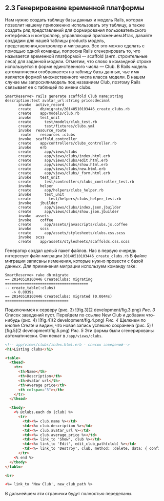 ## 2.3 Генерирование временной платформы
Нам нужно создать таблицу базы данных и модель Rails, которая позволит нашему приложению использовать эту таблицу, а также создать ряд представлений для формирования пользовательского интерфейса и контроллер, управляющий приложением.Итак, давайте создадим для нашей таблицы products модель, представления,контроллер и миграцию. Все это можно сделать с помощью одной команды, попросив Rails сгенерировать то, что называется временной платформой -- scaffold (англ. строительные леса) для заданной модели. Отметим, что слово в командной строке используется в форме единственного числа — Club. В Rails модель автоматически отображается на таблицу базы данных, чье имя является формой множественного числа класса модели. В нашем случае мы запросилимодель под названием Club, поэтому Rails связывает ее с таблицей по имени clubs.
```shell
SmartReserve> rails generate scaffold Club name:string description:text avatar_url:string price:decimal
      invoke  active_record
      create    db/migrate/20140510103446_create_clubs.rb
      create    app/models/club.rb
      invoke    test_unit
      create      test/models/club_test.rb
      create      test/fixtures/clubs.yml
      invoke  resource_route
       route    resources :clubs
      invoke  scaffold_controller
      create    app/controllers/clubs_controller.rb
      invoke    erb
      create      app/views/clubs
      create      app/views/clubs/index.html.erb
      create      app/views/clubs/edit.html.erb
      create      app/views/clubs/show.html.erb
      create      app/views/clubs/new.html.erb
      create      app/views/clubs/_form.html.erb
      invoke    test_unit
      create      test/controllers/clubs_controller_test.rb
      invoke    helper
      create      app/helpers/clubs_helper.rb
      invoke      test_unit
      create        test/helpers/clubs_helper_test.rb
      invoke    jbuilder
      create      app/views/clubs/index.json.jbuilder
      create      app/views/clubs/show.json.jbuilder
      invoke  assets
      invoke    coffee
      create      app/assets/javascripts/clubs.js.coffee
      invoke    scss
      create      app/assets/stylesheets/clubs.css.scss
      invoke  scss
      create    app/assets/stylesheets/scaffolds.css.scss

```
Генератор создал целый пакет файлов. Нас в первую очередь интересует файл миграции `20140510103446_create_clubs.rb`
В файле миграции записаны изменения, которые нужно провести с базой данных. Для приминения миграции используем команду rake:
```shell
SmartReserve> rake db:migrate
== 20140510103446 CreateClubs: migrating ======================================
-- create_table(:clubs)
   -> 0.0039s
== 20140510103446 CreateClubs: migrated (0.0044s) =============================
```
Подключимся к серверу (рис. 3)
![fig.3](2 development/fig.3.png)
_Рис. 3_
Список заведений пуст. Перейдем по ссылке New Club и добавим что-нибудь (рис. 4)
![fig.4](2 development/fig.4.png)
_Рис. 4_
Щелкнем по кнопке Create и видим, что новая запись успешно сохранена (рис. 5)
![fig.5](2 development/fig.5.png)
_Рис. 5_
Эти формы были сгенерированы автоматически. Они лежат в `/app/views/clubs`.
```html
<!-- app/views/clubs/index.html.erb - список заведений-->
<h1>Listing clubs</h1>

<table>
  <thead>
    <tr>
      <th>Name</th>
      <th>Description</th>
      <th>Avatar url</th>
      <th>Average price</th>
      <th colspan="3"></th>
    </tr>
  </thead>

  <tbody>
    <% @clubs.each do |club| %>
      <tr>
        <td><%= club.name %></td>
        <td><%= club.description %></td>
        <td><%= club.avatar_url %></td>
        <td><%= club.average_price %></td>
        <td><%= link_to 'Show', club %></td>
        <td><%= link_to 'Edit', edit_club_path(club) %></td>
        <td><%= link_to 'Destroy', club, method: :delete, data: { confirm: 'Are you sure?' } %></td>
      </tr>
    <% end %>
  </tbody>
</table>

<br>

<%= link_to 'New Club', new_club_path %>
```
В дальнейшем эти странички будут полностью переделаны.
